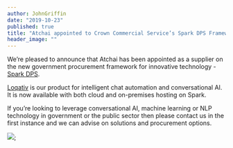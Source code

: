 ```yaml
---
author: JohnGriffin
date: "2019-10-23"
published: true
title: "Atchai appointed to Crown Commercial Service’s Spark DPS Framework"
header_image: ""
---
```


We’re pleased to announce that Atchai has been appointed as a supplier on the new government procurement framework for innovative technology - [Spark DPS](https://www.crowncommercial.gov.uk/agreements/RM6094).

[Loqativ](/we-develop/loqativ) is our product for intelligent chat automation and conversational AI.  It is now available with both cloud and on-premises hosting on Spark.

If you’re looking to leverage conversational AI, machine learning or NLP technology in government or the public sector then please contact us in the first instance and we can advise on solutions and procurement options.

<img src="/images/CCS_BLK_Supplier_AW_300dpi.jpg" style="max-width:300px">;
